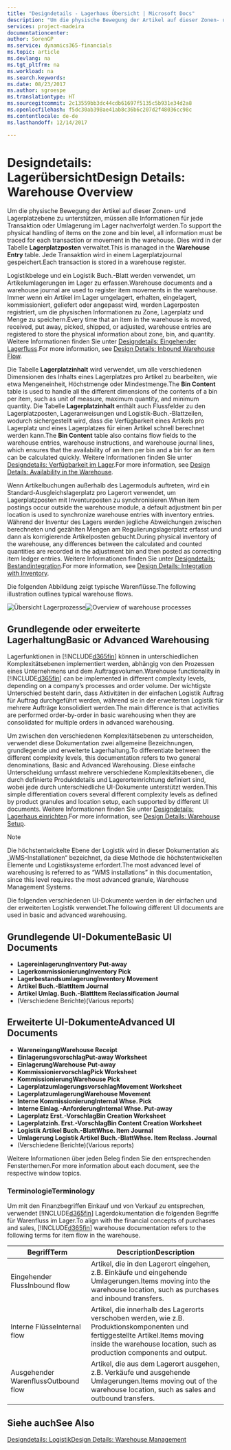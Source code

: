 ```yaml
---
title: "Designdetails - Lagerhaus Übersicht | Microsoft Docs"
description: "Um die physische Bewegung der Artikel auf dieser Zonen- und Lagerplatzebene zu unterstützen, müssen alle Informationen für jede Transaktion oder Umlagerung im Lager nachverfolgt werden. Dies wird in der Tabelle **Lagerplatzposten** verwaltet. Jede Transaktion wird in einem Lagerplatzjournal gespeichert."
services: project-madeira
documentationcenter: 
author: SorenGP
ms.service: dynamics365-financials
ms.topic: article
ms.devlang: na
ms.tgt_pltfrm: na
ms.workload: na
ms.search.keywords: 
ms.date: 08/23/2017
ms.author: sgroespe
ms.translationtype: HT
ms.sourcegitcommit: 2c13559bb3dc44cdb61697f5135c5b931e34d2a8
ms.openlocfilehash: f5dc30ab398ae41ab8c36b6c207d2f48036cc98c
ms.contentlocale: de-de
ms.lasthandoff: 12/14/2017

---
```

# <a name="design-details-warehouse-overview"></a><span data-ttu-id="6658e-105">Designdetails: Lagerübersicht</span><span class="sxs-lookup"><span data-stu-id="6658e-105">Design Details: Warehouse Overview</span></span>
<span data-ttu-id="6658e-106">Um die physische Bewegung der Artikel auf dieser Zonen- und Lagerplatzebene zu unterstützen, müssen alle Informationen für jede Transaktion oder Umlagerung im Lager nachverfolgt werden.</span><span class="sxs-lookup"><span data-stu-id="6658e-106">To support the physical handling of items on the zone and bin level, all information must be traced for each transaction or movement in the warehouse.</span></span> <span data-ttu-id="6658e-107">Dies wird in der Tabelle **Lagerplatzposten** verwaltet.</span><span class="sxs-lookup"><span data-stu-id="6658e-107">This is managed in the **Warehouse Entry** table.</span></span> <span data-ttu-id="6658e-108">Jede Transaktion wird in einem Lagerplatzjournal gespeichert.</span><span class="sxs-lookup"><span data-stu-id="6658e-108">Each transaction is stored in a warehouse register.</span></span>  

<span data-ttu-id="6658e-109">Logistikbelege und ein Logistik Buch.-Blatt werden verwendet, um Artikelumlagerungen im Lager zu erfassen.</span><span class="sxs-lookup"><span data-stu-id="6658e-109">Warehouse documents and a warehouse journal are used to register item movements in the warehouse.</span></span> <span data-ttu-id="6658e-110">Immer wenn ein Artikel im Lager umgelagert, erhalten, eingelagert, kommissioniert, geliefert oder angepasst wird, werden Lagerposten registriert, um die physischen Informationen zu Zone, Lagerplatz und Menge zu speichern.</span><span class="sxs-lookup"><span data-stu-id="6658e-110">Every time that an item in the warehouse is moved, received, put away, picked, shipped, or adjusted, warehouse entries are registered to store the physical information about zone, bin, and quantity.</span></span> <span data-ttu-id="6658e-111">Weitere Informationen finden Sie unter [Designdetails: Eingehender Lagerfluss](design-details-outbound-warehouse-flow.md).</span><span class="sxs-lookup"><span data-stu-id="6658e-111">For more information, see [Design Details: Inbound Warehouse Flow](design-details-outbound-warehouse-flow.md).</span></span>  

<span data-ttu-id="6658e-112">Die Tabelle **Lagerplatzinhalt** wird verwendet, um alle verschiedenen Dimensionen des Inhalts eines Lagerplatzes pro Artikel zu bearbeiten, wie etwa Mengeneinheit, Höchstmenge oder Mindestmenge.</span><span class="sxs-lookup"><span data-stu-id="6658e-112">The **Bin Content** table is used to handle all the different dimensions of the contents of a bin per item, such as unit of measure, maximum quantity, and minimum quantity.</span></span> <span data-ttu-id="6658e-113">Die Tabelle **Lagerplatzinhalt** enthält auch Flussfelder zu den Lagerplatzposten, Lageranweisungen und Logistik-Buch.-Blattzeilen, wodurch sichergestellt wird, dass die Verfügbarkeit eines Artikels pro Lagerplatz und eines Lagerplatzes für einen Artikel schnell berechnet werden kann.</span><span class="sxs-lookup"><span data-stu-id="6658e-113">The **Bin Content** table also contains flow fields to the warehouse entries, warehouse instructions, and warehouse journal lines, which ensures that the availability of an item per bin and a bin for an item can be calculated quickly.</span></span> <span data-ttu-id="6658e-114">Weitere Informationen finden Sie unter [Designdetails: Verfügbarkeit im Lager](design-details-availability-in-the-warehouse.md).</span><span class="sxs-lookup"><span data-stu-id="6658e-114">For more information, see [Design Details: Availability in the Warehouse](design-details-availability-in-the-warehouse.md).</span></span>  

<span data-ttu-id="6658e-115">Wenn Artikelbuchungen außerhalb des Lagermoduls auftreten, wird ein Standard-Ausgleichslagerplatz pro Lagerort verwendet, um Lagerplatzposten mit Inventurposten zu synchronisieren.</span><span class="sxs-lookup"><span data-stu-id="6658e-115">When item postings occur outside the warehouse module, a default adjustment bin per location is used to synchronize warehouse entries with inventory entries.</span></span> <span data-ttu-id="6658e-116">Während der Inventur des Lagers werden jegliche Abweichungen zwischen berechneten und gezählten Mengen am Regulierungslagerplatz erfasst und dann als korrigierende Artikelposten gebucht.</span><span class="sxs-lookup"><span data-stu-id="6658e-116">During physical inventory of the warehouse, any differences between the calculated and counted quantities are recorded in the adjustment bin and then posted as correcting item ledger entries.</span></span> <span data-ttu-id="6658e-117">Weitere Informationen finden Sie unter [Designdetails: Bestandintegration](design-details-integration-with-inventory.md).</span><span class="sxs-lookup"><span data-stu-id="6658e-117">For more information, see [Design Details: Integration with Inventory](design-details-integration-with-inventory.md).</span></span>  

<span data-ttu-id="6658e-118">Die folgenden Abbildung zeigt typische Warenflüsse.</span><span class="sxs-lookup"><span data-stu-id="6658e-118">The following illustration outlines typical warehouse flows.</span></span>  

<span data-ttu-id="6658e-119">![Übersicht Lagerprozesse](media/design_details_warehouse_management_overview.png "design_details_warehouse_management_overview")</span><span class="sxs-lookup"><span data-stu-id="6658e-119">![Overview of warehouse processes](media/design_details_warehouse_management_overview.png "design_details_warehouse_management_overview")</span></span>  

## <a name="basic-or-advanced-warehousing"></a><span data-ttu-id="6658e-120">Grundlegende oder erweiterte Lagerhaltung</span><span class="sxs-lookup"><span data-stu-id="6658e-120">Basic or Advanced Warehousing</span></span>  
<span data-ttu-id="6658e-121">Lagerfunktionen in [!INCLUDE[d365fin](includes/d365fin_md.md)] können in unterschiedlichen Komplexitätsebenen implementiert werden, abhängig von den Prozessen eines Unternehmens und dem Auftragsvolumen.</span><span class="sxs-lookup"><span data-stu-id="6658e-121">Warehouse functionality in [!INCLUDE[d365fin](includes/d365fin_md.md)] can be implemented in different complexity levels, depending on a company’s processes and order volume.</span></span> <span data-ttu-id="6658e-122">Der wichtigste Unterschied besteht darin, dass Aktivitäten in der einfachen Logistik Auftrag für Auftrag durchgeführt werden, während sie in der erweiterten Logistik für mehrere Aufträge konsolidiert werden.</span><span class="sxs-lookup"><span data-stu-id="6658e-122">The main difference is that activities are performed order-by-order in basic warehousing when they are consolidated for multiple orders in advanced warehousing.</span></span>  

 <span data-ttu-id="6658e-123">Um zwischen den verschiedenen Komplexitätsebenen zu unterscheiden, verwendet diese Dokumentation zwei allgemeine Bezeichnungen, grundlegende und erweiterte Lagerhaltung.</span><span class="sxs-lookup"><span data-stu-id="6658e-123">To differentiate between the different complexity levels, this documentation refers to two general denominations, Basic and Advanced Warehousing.</span></span> <span data-ttu-id="6658e-124">Diese einfache Unterscheidung umfasst mehrere verschiedene Komplexitätsebenen, die durch definierte Produktdetails und Lagerorteinrichtung definiert sind, wobei jede durch unterschiedliche UI-Dokumente unterstützt werden.</span><span class="sxs-lookup"><span data-stu-id="6658e-124">This simple differentiation covers several different complexity levels as defined by product granules and location setup, each supported by different UI documents.</span></span> <span data-ttu-id="6658e-125">Weitere Informationen finden Sie unter [Designdetails: Lagerhaus einrichten](design-details-warehouse-setup.md).</span><span class="sxs-lookup"><span data-stu-id="6658e-125">For more information, see [Design Details: Warehouse Setup](design-details-warehouse-setup.md).</span></span>  

> [!NOTE]  
>  <span data-ttu-id="6658e-126">Die höchstentwickelte Ebene der Logistik wird in dieser Dokumentation als „WMS-Installationen“ bezeichnet, da diese Methode die höchstentwickelten Elemente und Logistiksysteme erfordert.</span><span class="sxs-lookup"><span data-stu-id="6658e-126">The most advanced level of warehousing is referred to as “WMS installations” in this documentation, since this level requires the most advanced granule, Warehouse Management Systems.</span></span>  

 <span data-ttu-id="6658e-127">Die folgenden verschiedenen UI-Dokumente werden in der einfachen und der erweiterten Logistik verwendet.</span><span class="sxs-lookup"><span data-stu-id="6658e-127">The following different UI documents are used in basic and advanced warehousing.</span></span>  

## <a name="basic-ui-documents"></a><span data-ttu-id="6658e-128">Grundlegende UI-Dokumente</span><span class="sxs-lookup"><span data-stu-id="6658e-128">Basic UI Documents</span></span>  

-   <span data-ttu-id="6658e-129">**Lagereinlagerung**</span><span class="sxs-lookup"><span data-stu-id="6658e-129">**Inventory Put-away**</span></span>  
-   <span data-ttu-id="6658e-130">**Lagerkommissionierung**</span><span class="sxs-lookup"><span data-stu-id="6658e-130">**Inventory Pick**</span></span>  
-   <span data-ttu-id="6658e-131">**Lagerbestandsumlagerung**</span><span class="sxs-lookup"><span data-stu-id="6658e-131">**Inventory Movement**</span></span>  
-   <span data-ttu-id="6658e-132">**Artikel Buch.-Blatt**</span><span class="sxs-lookup"><span data-stu-id="6658e-132">**Item Journal**</span></span>  
-   <span data-ttu-id="6658e-133">**Artikel Umlag. Buch.-Blatt**</span><span class="sxs-lookup"><span data-stu-id="6658e-133">**Item Reclassification Journal**</span></span>  
-   <span data-ttu-id="6658e-134">(Verschiedene Berichte)</span><span class="sxs-lookup"><span data-stu-id="6658e-134">(Various reports)</span></span>  

## <a name="advanced-ui-documents"></a><span data-ttu-id="6658e-135">Erweiterte UI-Dokumente</span><span class="sxs-lookup"><span data-stu-id="6658e-135">Advanced UI Documents</span></span>  

-   <span data-ttu-id="6658e-136">**Wareneingang**</span><span class="sxs-lookup"><span data-stu-id="6658e-136">**Warehouse Receipt**</span></span>  
-   <span data-ttu-id="6658e-137">**Einlagerungsvorschlag**</span><span class="sxs-lookup"><span data-stu-id="6658e-137">**Put-away Worksheet**</span></span>  
-   <span data-ttu-id="6658e-138">**Einlagerung**</span><span class="sxs-lookup"><span data-stu-id="6658e-138">**Warehouse Put-away**</span></span>  
-   <span data-ttu-id="6658e-139">**Kommissioniervorschlag**</span><span class="sxs-lookup"><span data-stu-id="6658e-139">**Pick Worksheet**</span></span>  
-   <span data-ttu-id="6658e-140">**Kommissionierung**</span><span class="sxs-lookup"><span data-stu-id="6658e-140">**Warehouse Pick**</span></span>  
-   <span data-ttu-id="6658e-141">**Lagerplatzumlagerungsvorschlag**</span><span class="sxs-lookup"><span data-stu-id="6658e-141">**Movement Worksheet**</span></span>  
-   <span data-ttu-id="6658e-142">**Lagerplatzumlagerung**</span><span class="sxs-lookup"><span data-stu-id="6658e-142">**Warehouse Movement**</span></span>  
-   <span data-ttu-id="6658e-143">**Interne Kommissionierung**</span><span class="sxs-lookup"><span data-stu-id="6658e-143">**Internal Whse. Pick**</span></span>  
-   <span data-ttu-id="6658e-144">**Interne Einlag.-Anforderung**</span><span class="sxs-lookup"><span data-stu-id="6658e-144">**Internal Whse. Put-away**</span></span>  
-   <span data-ttu-id="6658e-145">**Lagerplatz Erst.-Vorschlag**</span><span class="sxs-lookup"><span data-stu-id="6658e-145">**Bin Creation Worksheet**</span></span>  
-   <span data-ttu-id="6658e-146">**Lagerplatzinh. Erst.-Vorschlag**</span><span class="sxs-lookup"><span data-stu-id="6658e-146">**Bin Content Creation Worksheet**</span></span>  
-   <span data-ttu-id="6658e-147">**Logistik Artikel Buch.-Blatt**</span><span class="sxs-lookup"><span data-stu-id="6658e-147">**Whse. Item Journal**</span></span>  
-   <span data-ttu-id="6658e-148">**Umlagerung Logistik Artikel Buch.-Blatt**</span><span class="sxs-lookup"><span data-stu-id="6658e-148">**Whse. Item Reclass. Journal**</span></span>  
-   <span data-ttu-id="6658e-149">(Verschiedene Berichte)</span><span class="sxs-lookup"><span data-stu-id="6658e-149">(Various reports)</span></span>  

<span data-ttu-id="6658e-150">Weitere Informationen über jeden Beleg finden Sie den entsprechenden Fensterthemen.</span><span class="sxs-lookup"><span data-stu-id="6658e-150">For more information about each document, see the respective window topics.</span></span>  

### <a name="terminology"></a><span data-ttu-id="6658e-151">Terminologie</span><span class="sxs-lookup"><span data-stu-id="6658e-151">Terminology</span></span>  
<span data-ttu-id="6658e-152">Um mit den Finanzbegriffen Einkauf und von Verkauf zu entsprechen, verwendet [!INCLUDE[d365fin](includes/d365fin_md.md)] Lagerdokumentation die folgenden Begriffe für Warenfluss im Lager.</span><span class="sxs-lookup"><span data-stu-id="6658e-152">To align with the financial concepts of purchases and sales, [!INCLUDE[d365fin](includes/d365fin_md.md)] warehouse documentation refers to the following terms for item flow in the warehouse.</span></span>  

|<span data-ttu-id="6658e-153">Begriff</span><span class="sxs-lookup"><span data-stu-id="6658e-153">Term</span></span>|<span data-ttu-id="6658e-154">Description</span><span class="sxs-lookup"><span data-stu-id="6658e-154">Description</span></span>|  
|----------|---------------------------------------|  
|<span data-ttu-id="6658e-155">Eingehender Fluss</span><span class="sxs-lookup"><span data-stu-id="6658e-155">Inbound flow</span></span>|<span data-ttu-id="6658e-156">Artikel, die in den Lagerort eingehen, z.B. Einkäufe und eingehende Umlagerungen.</span><span class="sxs-lookup"><span data-stu-id="6658e-156">Items moving into the warehouse location, such as purchases and inbound transfers.</span></span>|  
|<span data-ttu-id="6658e-157">Interne Flüsse</span><span class="sxs-lookup"><span data-stu-id="6658e-157">Internal flow</span></span>|<span data-ttu-id="6658e-158">Artikel, die innerhalb des Lagerorts verschoben werden, wie z.B. Produktionskomponenten und fertiggestellte Artikel.</span><span class="sxs-lookup"><span data-stu-id="6658e-158">Items moving inside the warehouse location, such as production components and output.</span></span>|  
|<span data-ttu-id="6658e-159">Ausgehender Warenfluss</span><span class="sxs-lookup"><span data-stu-id="6658e-159">Outbound flow</span></span>|<span data-ttu-id="6658e-160">Artikel, die aus dem Lagerort ausgehen, z.B. Verkäufe und ausgehende Umlagerungen.</span><span class="sxs-lookup"><span data-stu-id="6658e-160">Items moving out of the warehouse location, such as sales and outbound transfers.</span></span>|  

## <a name="see-also"></a><span data-ttu-id="6658e-161">Siehe auch</span><span class="sxs-lookup"><span data-stu-id="6658e-161">See Also</span></span>  
 [<span data-ttu-id="6658e-162">Designdetails: Logistik</span><span class="sxs-lookup"><span data-stu-id="6658e-162">Design Details: Warehouse Management</span></span>](design-details-warehouse-management.md)

